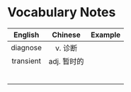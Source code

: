 # Vocabulary Notes

|English|Chinese|Example|
|:----------:|:----------:|:----------:|
|diagnose|v. 诊断||
|transient|adj. 暂时的||
|||
|||
|||
|||
|||
|||
